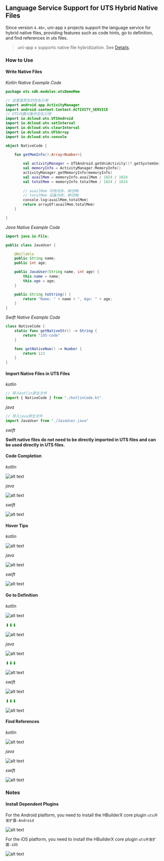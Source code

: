 ## Language Service Support for UTS Hybrid Native Files

Since version `4.46+`, uni-app x projects support the language service for hybrid native files, providing features such as code hints, go to definition, and find references in uts files.

> uni-app x supports native file hybridization. See [Details](https://doc.dcloud.net.cn/uni-app-x/plugin/uts-plugin-hybrid.html).

### How to Use

#### Write Native Files

*Kotlin Native Example Code*

```kotlin
package uts.sdk.modules.utsDemoMem

// 这里是原生的包名引用
import android.app.ActivityManager
import android.content.Context.ACTIVITY_SERVICE
// UTS内置对象的包名引用
import io.dcloud.uts.UTSAndroid
import io.dcloud.uts.setInterval
import io.dcloud.uts.clearInterval
import io.dcloud.uts.UTSArray
import io.dcloud.uts.console

object NativeCode {

    fun getMemInfo():Array<Number>{
    
        val activityManager = UTSAndroid.getUniActivity()?.getSystemService(ACTIVITY_SERVICE) as ActivityManager
        val memoryInfo = ActivityManager.MemoryInfo()
        activityManager.getMemoryInfo(memoryInfo)
        val availMem = memoryInfo.availMem / 1024 / 1024
        val totalMem = memoryInfo.totalMem / 1024 / 1024
    
        // availMem 可用内存，单位MB
        // totalMem 设备内存，单位MB
        console.log(availMem,totalMem)
        return arrayOf(availMem,totalMem)
    }

}
```

*Java Native Example Code*

```java
import java.io.File;

public class JavaUser {

    @Nullable
    public String name;
    public int age;

    public JavaUser(String name, int age) {
        this.name = name;
        this.age = age;
    }

    public String toString() {
        return "Name: " + name + ", Age: " + age;
    }
}
```

*Swift Native Example Code*

```swift
class NativeCode {
    static func getNativeStr() -> String {
        return "iOS-code"
    }

    func getNativeNum() -> Number {
        return 123
    }
}
```

#### Import Native Files in UTS Files

*kotlin*

```js
// 导入kotlin原生文件
import { NativeCode } from "./kotlinCode.kt"
```

*java*

```js
// 导入java原生文件
import JavaUser from "./JavaUser.java"
```

*swift*

**Swift native files do not need to be directly imported in UTS files and can be used directly in UTS files.**

#### Code Completion

*kotlin*

![alt text](https://web-ext-storage.dcloud.net.cn/hx/uts_hybrid/image-1.png)

*java*

![alt text](https://web-ext-storage.dcloud.net.cn/hx/uts_hybrid/image-6.png)

*swift*

![alt text](https://web-ext-storage.dcloud.net.cn/hx/uts_hybrid/swift_completion.png)

#### Hover Tips

*kotlin*

![alt text](https://web-ext-storage.dcloud.net.cn/hx/uts_hybrid/image-2.png)

*java*

![alt text](https://web-ext-storage.dcloud.net.cn/hx/uts_hybrid/image-7.png)

*swift*

![alt text](https://web-ext-storage.dcloud.net.cn/hx/uts_hybrid/swift_hover.png)

#### Go to Definition

*kotlin*

![alt text](https://web-ext-storage.dcloud.net.cn/hx/uts_hybrid/image-3.png)

<span style="color:green;">⬇︎⬇⬇</span>

![alt text](https://web-ext-storage.dcloud.net.cn/hx/uts_hybrid/image-4.png)

*java*

![alt text](https://web-ext-storage.dcloud.net.cn/hx/uts_hybrid/image-8.png)

<span style="color:green;">⬇︎⬇⬇</span>

![alt text](https://web-ext-storage.dcloud.net.cn/hx/uts_hybrid/image-9.png)

*swift*

![alt text](https://web-ext-storage.dcloud.net.cn/hx/uts_hybrid/swift_goto_def1.png)

<span style="color:green;">⬇︎⬇⬇</span>

![alt text](https://web-ext-storage.dcloud.net.cn/hx/uts_hybrid/swift_goto_def2.png)

#### Find References

*kotlin*

![alt text](https://web-ext-storage.dcloud.net.cn/hx/uts_hybrid/image-5.png)

*java*

![alt text](https://web-ext-storage.dcloud.net.cn/hx/uts_hybrid/image-10.png)

*swift*

![alt text](https://web-ext-storage.dcloud.net.cn/hx/uts_hybrid/swift_ref.png)

### Notes

#### Install Dependent Plugins

For the Android platform, you need to install the HBuilderX core plugin `uts开发扩展-Android`

![alt text](https://web-ext-storage.dcloud.net.cn/hx/uts_hybrid/image.png)

For the iOS platform, you need to install the HBuilderX core plugin `uts开发扩展-iOS`

![alt text](https://web-ext-storage.dcloud.net.cn/hx/uts_hybrid/plugin_uts_dev_ios.png)
